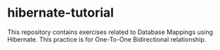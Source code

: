 # hibernate-tutorial
This repository contains exercises related to Database Mappings using Hibernate. 
This practice is for One-To-One Bidirectional relationship.
